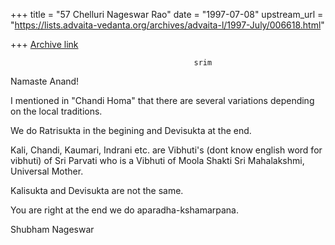 +++
title = "57 Chelluri Nageswar Rao"
date = "1997-07-08"
upstream_url = "https://lists.advaita-vedanta.org/archives/advaita-l/1997-July/006618.html"

+++
[Archive link](https://lists.advaita-vedanta.org/archives/advaita-l/1997-July/006618.html)

                                             srim

Namaste Anand!

I mentioned in  "Chandi Homa"  that there are several variations depending on
the local traditions.

We do Ratrisukta in the begining and Devisukta at the end.

Kali, Chandi, Kaumari, Indrani etc. are Vibhuti's (dont know english word for
vibhuti) of Sri Parvati who is a Vibhuti of Moola Shakti Sri Mahalakshmi,
Universal Mother.

Kalisukta and Devisukta are not the same.

You are right at the end we do aparadha-kshamarpana.

Shubham                                                  Nageswar

